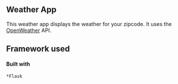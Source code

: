 ## Weather App

This weather app displays the weather for your zipcode. It uses the [OpenWeather](openweathermap.org) API.

## Framework used

#### Built with

    *Flask
